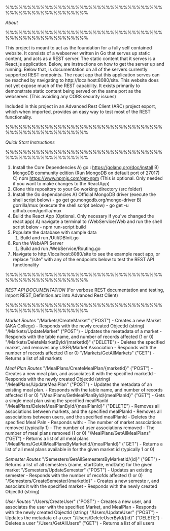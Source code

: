 %%%%%%%%%%%%%%%%%%%%%%%%%%%%%%%%%%%%%%%%%%%%%%%%%%%%%%%

*About*

%%%%%%%%%%%%%%%%%%%%%%%%%%%%%%%%%%%%%%%%%%%%%%%%%%%%%%%

This project is meant to act as the foundation for a fully self contained website. It consists of a webserver written in Go that serves up static content, and acts as a REST server.  The static content that it serves is a React.js application. Below, are instructions on how to get the server up and running. Below that, is documentation on all of the servers currently supported REST endpoints.  The react app that this application serves can be reached by navigating to http://localhost:8080/site.  This website does not yet expose much of the REST capability.  It exists primarily to demonstrate static content being served on the same port as the webserver. (This avoiding any CORS security issues) 

Included in this project in an Advanced Rest Client (ARC) project export, which when imported, provides an easy way to test most of the REST functionality. 


%%%%%%%%%%%%%%%%%%%%%%%%%%%%%%%%%%%%%%%%%%%%%%%%%%%%%%%

*Quick Start Instructions*

%%%%%%%%%%%%%%%%%%%%%%%%%%%%%%%%%%%%%%%%%%%%%%%%%%%%%%%

1) Install the Core Dependencies
	A) go : https://golang.org/doc/install
	B) MongoDB community edition (Run MongoDB on default port of 27017)
	C) npm https://www.npmjs.com/get-npm (This is optional. Only needed if you want to make changes to the ReactApp)
2) Clone this repository to your Go working directory (src folder)
3) Install the Go dependancies 
	A) Official MongoDB driver (execute the shell script below)
		- go get go.mongodb.org/mongo-driver
	B) gorrilla/mux (execute the shell script below)
		- go get -u github.com/gorilla/mux
4) Build the React App (Optional. Only necesary if you've changed the react app)
	A) navigate a terminal to /WebService/Web and run the shell script below
		- npm run-script build
4) Populate the database with sample data
	1) Build and run /Util/DBInit.go
5) Run the Web/API Server
	1) Build and run /WebService/Routing.go
6) Navigate to http://localhost:8080/site to see the example react app, or replace "/site" with any of the endpoints below to test the REST API functionality


%%%%%%%%%%%%%%%%%%%%%%%%%%%%%%%%%%%%%%%%%%%%%%%%%%%%%%%

*REST API DOCUMENTATION* 
(For verbose REST documentation and testing, import REST_Definition.arc into Advanced Rest Client)

%%%%%%%%%%%%%%%%%%%%%%%%%%%%%%%%%%%%%%%%%%%%%%%%%%%%%%%

*Market Routes*
"/Markets/CreateMarket" ("POST")
	- Creates a new Market (AKA College)
	- Responds with the newly created ObjectId (string)
"/Markets/UpdateMarket" ("POST")
	- Updates the meatadata of a market
	- Responds with the table name, and number of records affected (1 or 0)
"/Markets/DeleteMarketById/{marketId}" ("DELETE")
	- Deletes the specified market, and removes any USER/Market Association
	- Responds with the number of records affected (1 or 0)
"/Markets/GetAllMarkets" ("GET")
	- Returns a list of all markets

*Meal Plan Routes*
"/MealPlans/CreateMealPlan/{marketId}" ("POST")
	- Creates a new meal plan, and associates it with the specified marketId 
	- Responds with the newly created ObjectId (string)
"/MealPlans/UpdateMealPlan" ("POST")
	- Updates the metadata of an existing meal plan. 
	- Responds with the table name, and number of records affected (1 or 0)
"/MealPlans/GetMealPlanById/{mealPlanId}" ("GET")
	- Gets a single meal plan using the specified mealPlanId
"/MealPlans/DeleteMealPlanById/{mealPlanId}" ("DELETE")
	- Removes all associations between markets, and the specified mealPlanId
	- Removes all associations between users, and the specified mealPlanId
	- Deletes the specified Meal Paln 
	- Responds with:
		- The number of market associations removed (typically 1)
		- The number of user associations removed
		- The number of meal plans removed (1 or 0)	
"/MealPlans/GetAllMealPlans" ("GET")
	- Returns a list of all meal plans	
"/MealPlans/GetAllMealPlansByMarketId/{mealPlanId}" ("GET")
	- Returns a list of all meal plans available in for the given market id (typically 1 or 0)

*Semester Routes*
"/Semesters/GetAllSemestersByMarketId/{id}" ("GET")
	- Returns a list of all semesters (name, startDate, endDate) for the given market
"/Semesters/UpdateSemester" ("POST")
	- Updates an existing semester 
	- Responds with the number of recofds affected (1 or 0)
"/Semesters/CreateSemester/{marketId}"
	- Creates a new semeste	r, and associats it with the specified market
	- Responds with the newly created ObjectId (string)

*User Routes*
"/Users/CreateUser" ("POST")
	- Creates a new user, and associates the user with the specified Market, and MealPlan
	- Responds with the newly created ObjectId (string)
"/Users/UpdateUser" ("POST")
	- Updates the metadata of a user
"/Users/DeleteUserById/{id}" ("DELETE")
	- Deletes a user
"/Users/GetAllUsers" ("GET")
	- Returns a list of all users
